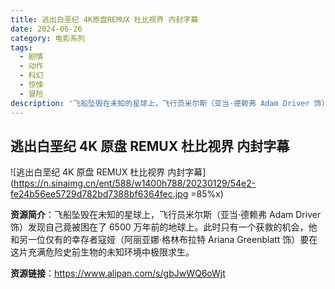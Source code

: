 ```yaml
---
title: 逃出白垩纪 4K原盘REMUX 杜比视界 内封字幕
date: 2024-06-26
category: 电影系列
tags:
  - 剧情
  - 动作
  - 科幻
  - 惊悚
  - 冒险
description: '飞船坠毁在未知的星球上，飞行员米尔斯（亚当·德赖弗 Adam Driver 饰）发现自己竟被困在了 6500 万年前的地球上。此时只有一个获救的机会，他和另一位仅有的幸存者寇娅（阿丽亚娜·格林布拉特 Ariana Greenblatt 饰）要在这片充满危险史前生物的未知环境中极限求生。'
---
```


## 逃出白垩纪 4K 原盘 REMUX 杜比视界 内封字幕

![逃出白垩纪 4K 原盘 REMUX 杜比视界 内封字幕](https://n.sinaimg.cn/ent/588/w1400h788/20230129/54e2-fe24b56ee5729d782bd7388bf6364fec.jpg =85%x)

**资源简介**：飞船坠毁在未知的星球上，飞行员米尔斯（亚当·德赖弗 Adam Driver 饰）发现自己竟被困在了 6500 万年前的地球上。此时只有一个获救的机会，他和另一位仅有的幸存者寇娅（阿丽亚娜·格林布拉特 Ariana Greenblatt 饰）要在这片充满危险史前生物的未知环境中极限求生。

**资源链接**：https://www.alipan.com/s/gbJwWQ6oWjt
